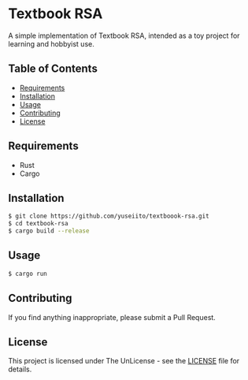 # Textbook RSA

A simple implementation of Textbook RSA, intended as a toy project for learning and hobbyist use.

## Table of Contents

- [Requirements](#requirements)
- [Installation](#installation)
- [Usage](#usage)
- [Contributing](#contributing)
- [License](#license)

## Requirements

- Rust
- Cargo

## Installation

```sh
$ git clone https://github.com/yuseiito/textboook-rsa.git
$ cd textbook-rsa
$ cargo build --release
```

## Usage

```sh
$ cargo run
```

## Contributing

If you find anything inappropriate, please submit a Pull Request.

## License

This project is licensed under The UnLicense - see the [LICENSE](LICENSE) file for details.
